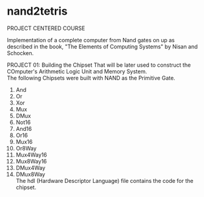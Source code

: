 # nand2tetris
PROJECT CENTERED COURSE

Implementation of a complete computer from Nand gates on up as described in the book,
"The Elements of Computing Systems" by Nisan and Schocken.  

PROJECT 01: Building the Chipset That will be later used to construct the COmputer's Arithmetic Logic Unit and Memory System.  
The following Chipsets were built with NAND as the Primitive Gate.  
1. And  
2. Or  
3. Xor  
4. Mux  
5. DMux  
6. Not16  
7. And16  
8. Or16  
9. Mux16  
10. Or8Way  
11. Mux4Way16  
12. Mux8Way16  
13. DMux4Way  
14. DMux8Way  
The hdl (Hardware Descriptor Language) file contains the code for the chipset. 
